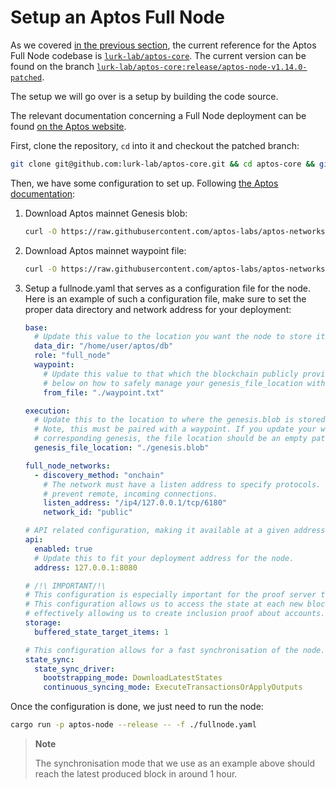 # Setup an Aptos Full Node

As we covered [in the previous section](../components/aptos_pfn.md), the current reference for the Aptos Full Node
codebase is [`lurk-lab/aptos-core`](https://github.com/lurk-lab/aptos-core). The current version can be found on the
branch [`lurk-lab/aptos-core:release/aptos-node-v1.14.0-patched`](https://github.com/lurk-lab/aptos-core/tree/release/aptos-node-v1.14.0-patched).

The setup we will go over is a setup by
building the code source.

The relevant documentation concerning a Full Node deployment can be
found [on the Aptos website](https://aptos.dev/nodes/full-node/public-fullnode/).

First, clone the repository, `cd` into it and checkout the patched branch:

```bash
git clone git@github.com:lurk-lab/aptos-core.git && cd aptos-core && git checkout release/aptos-node-v1.14.0-patched
```

Then, we have some configuration to set up.
Following [the Aptos documentation](https://aptos.dev/nodes/full-node/deployments/deploy-a-pfn-source-code):

1. Download Aptos mainnet Genesis blob:
    ```bash
    curl -O https://raw.githubusercontent.com/aptos-labs/aptos-networks/main/mainnet/genesis.blob
    ```

2. Download Aptos mainnet waypoint file:
   ```bash
   curl -O https://raw.githubusercontent.com/aptos-labs/aptos-networks/main/mainnet/waypoint.txt
   ```

3. Setup a fullnode.yaml that serves as a configuration file for the node. Here is an example of such a configuration
   file, make sure to set the proper data directory and network address for your deployment:
   ```yaml
   base:
     # Update this value to the location you want the node to store its database
     data_dir: "/home/user/aptos/db"
     role: "full_node"
     waypoint:
       # Update this value to that which the blockchain publicly provides. Please regard the directions
       # below on how to safely manage your genesis_file_location with respect to the waypoint.
       from_file: "./waypoint.txt"
   
   execution:
     # Update this to the location to where the genesis.blob is stored, prefer fullpaths
     # Note, this must be paired with a waypoint. If you update your waypoint without a
     # corresponding genesis, the file location should be an empty path.
     genesis_file_location: "./genesis.blob"
   
   full_node_networks:
     - discovery_method: "onchain"
       # The network must have a listen address to specify protocols. This runs it locally to
       # prevent remote, incoming connections.
       listen_address: "/ip4/127.0.0.1/tcp/6180"
       network_id: "public"
   
   # API related configuration, making it available at a given address.
   api:
     enabled: true
     # Update this to fit your deployment address for the node.
     address: 127.0.0.1:8080
   
   # /!\ IMPORTANT/!\
   # This configuration is especially important for the proof server to work.
   # This configuration allows us to access the state at each new block,
   # effectively allowing us to create inclusion proof about accounts.
   storage:
     buffered_state_target_items: 1
   
   # This configuration allows for a fast synchronisation of the node.
   state_sync:
     state_sync_driver:
       bootstrapping_mode: DownloadLatestStates
       continuous_syncing_mode: ExecuteTransactionsOrApplyOutputs
   ```

Once the configuration is done, we just need to run the node:

```bash
cargo run -p aptos-node --release -- -f ./fullnode.yaml
```

> **Note**
>
>The synchronisation mode that we use as an example above should reach the latest produced block in around 1 hour.
